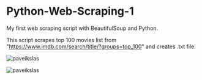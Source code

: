 # Python-Web-Scraping-1
My first web scraping script with BeautifulSoup and Python.

This script scrapes top 100 movies list from "https://www.imdb.com/search/title/?groups=top_100" and creates .txt file.

![paveikslas](https://user-images.githubusercontent.com/51360361/229804010-a1e282f1-4435-40e4-a60c-a4480ec4b511.png)

![paveikslas](https://user-images.githubusercontent.com/51360361/229804190-e22611df-5848-4648-b019-5fb6d0740154.png)


